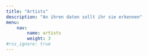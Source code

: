 ```yaml
---
title: "Artists"
description: "An ihren daten sollt ihr sie erkennen"
menu:
    nav:
        name: artists
        weight: 3
#rss_ignore: true
---
```

